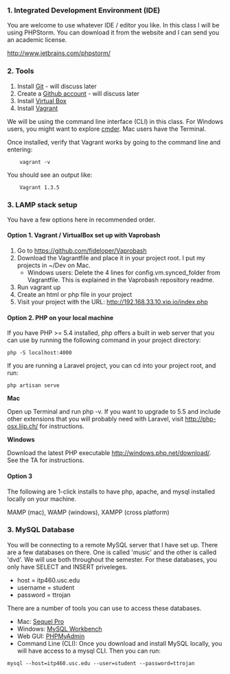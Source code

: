### 1. Integrated Development Environment (IDE)

You are welcome to use whatever IDE / editor you like. In this class I will be using PHPStorm. You can download it from the website and I can send you an academic license.

http://www.jetbrains.com/phpstorm/

### 2. Tools

1. Install [Git](http://git-scm.com/downloads) - will discuss later
2. Create a [Github account](https://github.com/) - will discuss later
3. Install [Virtual Box](https://www.virtualbox.org/)
4. Install [Vagrant](http://www.vagrantup.com/)

We will be using the command line interface (CLI) in this class. For Windows users, you might want to explore [cmder](http://bliker.github.io/cmder/). Mac users have the Terminal.

Once installed, verify that Vagrant works by going to the command line and entering:

```
	vagrant -v
```

You should see an output like:

```
	Vagrant 1.3.5
```

### 3. LAMP stack setup

You have a few options here in recommended order.

#### Option 1. Vagrant / VirtualBox set up with Vaprobash

1. Go to https://github.com/fideloper/Vaprobash
2. Download the Vagrantfile and place it in your project root. I put my projects in ~/Dev on Mac.
	* Windows users: Delete the 4 lines for config.vm.synced_folder from Vagrantfile. This is explained in the Vaprobash repository readme.
3. Run vagrant up
4. Create an html or php file in your project
4. Visit your project with the URL: http://192.168.33.10.xip.io/index.php

#### Option 2. PHP on your local machine

If you have PHP >= 5.4 installed, php offers a built in web server that you can use by running the following command in your project directory:

```
php -S localhost:4000
```

If you are running a Laravel project, you can cd into your project root, and run:

```
php artisan serve
```

__Mac__

Open up Terminal and run php -v. If you want to upgrade to 5.5 and include other extensions that you will probably need with Laravel, visit http://php-osx.liip.ch/ for instructions.

__Windows__

Download the latest PHP executable http://windows.php.net/download/. See the TA for instructions.

#### Option 3

The following are 1-click installs to have php, apache, and mysql installed locally on your machine.

MAMP (mac), WAMP (windows), XAMPP (cross platform)

### 3. MySQL Database

You will be connecting to a remote MySQL server that I have set up. There are a few databases on there. One is called 'music' and the other is called 'dvd'. We will use both throughout the semester. For these databases, you only have SELECT and INSERT priveleges. 

* host = itp460.usc.edu
* username = student
* password = ttrojan

There are a number of tools you can use to access these databases.

* Mac: [Sequel Pro](http://www.sequelpro.com/)
* Windows: [MySQL Workbench](http://dev.mysql.com/downloads/tools/workbench/5.2.html)
* Web GUI: [PHPMyAdmin](http://itp460.usc.edu/phpmyadmin/)
* Command Line (CLI): Once you download and install MySQL locally, you will have access to a mysql CLI. Then you can run:

```
mysql --host=itp460.usc.edu --user=student --password=ttrojan
```